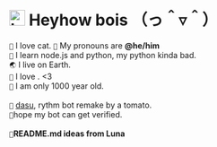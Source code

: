 # <img src="https://user-images.githubusercontent.com/1303154/88677602-1635ba80-d120-11ea-84d8-d263ba5fc3c0.gif" width="28px" alt="hi"> **Heyhow bois** （っ＾▿＾）

`🎏` I love cat.
`💖` My pronouns are **@he/him**  <br />
`📜` I learn node.js and python, my python kinda bad. <br>
`🌏` I live on Earth. <br>
`💜` I love  . &lt;3 <br />
`🎉` I am only 1000 year old. <br>
<br />
`🎁` [dasu](https://discord.com/api/oauth2/authorize?client_id=875563372974850059&permissions=36752704&scope=bot), rythm bot remake by a tomato. <br />
`🎎`hope my bot can get verified.<br />
<br />
`🎄`**README.md ideas from Luna**

